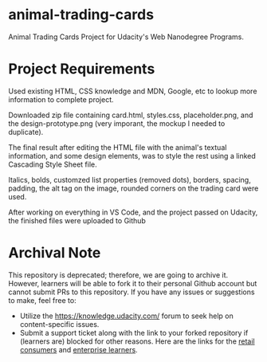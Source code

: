
# animal-trading-cards
Animal Trading Cards Project for Udacity's Web Nanodegree Programs.

# Project Requirements
Used existing HTML, CSS knowledge and MDN, Google, etc to lookup more information to complete project.

Downloaded zip file containing card.html, styles.css, placeholder.png, and the design-prototype.png (very imporant, the mockup I needed to duplicate).

The final result after editing the HTML file with the animal's textual information, and some design elements, was to style the rest using a linked Cascading Style Sheet file.

Italics, bolds, customzed list properties (removed dots), borders, spacing, padding, the alt tag on the image, rounded corners on the trading card were used.

After working on everything in VS Code, and the project passed on Udacity, the finished files were uploaded to Github


# Archival Note
This repository is deprecated; therefore, we are going to archive it.
However, learners will be able to fork it to their personal Github account but cannot submit PRs to this repository. If you have any issues or suggestions to make, feel free to:
- Utilize the https://knowledge.udacity.com/ forum to seek help on content-specific issues.
- Submit a support ticket along with the link to your forked repository if (learners are) blocked for other reasons. Here are the links for the [retail consumers](https://udacity.zendesk.com/hc/en-us/requests/new) and [enterprise learners](https://udacityenterprise.zendesk.com/hc/en-us/requests/new?ticket_form_id=360000279131).
